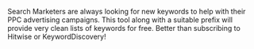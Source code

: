 Search Marketers are always looking for new keywords to help with their PPC advertising campaigns. This tool along with a suitable prefix will provide very clean lists of keywords for free. Better than subscribing to Hitwise or KeywordDiscovery!
